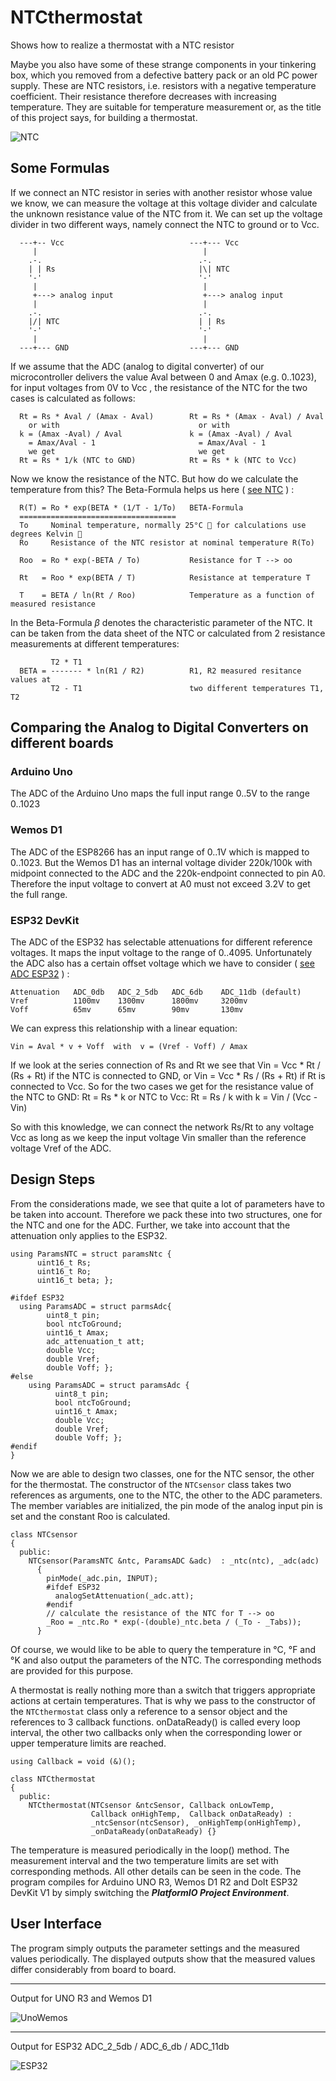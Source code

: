 # NTCthermostat
Shows how to realize a thermostat with a NTC resistor

Maybe you also have some of these strange components in your tinkering box, 
which you removed from a defective battery pack or an old PC power supply. 
These are NTC resistors, i.e. resistors with a negative temperature 
coefficient. Their resistance therefore decreases with increasing temperature. 
They are suitable for temperature measurement or, as the title of this project 
says, for building a thermostat. 

![NTC](images/thermistors.jpg)

## Some Formulas
If we connect an NTC resistor in series with another resistor whose value we 
know, we can measure the voltage at this voltage divider and calculate the 
unknown resistance value of the NTC from it. We can set up the voltage divider 
in two different ways, namely connect the NTC to ground or to Vcc. 
```
  ---+-- Vcc                            ---+--- Vcc
     |                                     |
    .-.                                   .-. 
    | | Rs                                |\| NTC
    '-'                                   '-' 
     |                                     | 
     +---> analog input                    +---> analog input
     |                                     |   
    .-.                                   .-.
    |/| NTC                               | | Rs
    '-'                                   '-'
     |                                     |
  ---+--- GND                           ---+--- GND
```
If we assume that the ADC (analog to digital converter) of our microcontroller delivers the value Aval between 0 and Amax (e.g. 0..1023), for input voltages 
from 0V to Vcc , the resistance of the NTC for the two cases is calculated as 
follows: 
```
  Rt = Rs * Aval / (Amax - Aval)        Rt = Rs * (Amax - Aval) / Aval
    or with                               or with
  k = (Amax -Aval) / Aval               k = (Amax -Aval) / Aval 
    = Amax/Aval - 1                       = Amax/Aval - 1
    we get                                we get
  Rt = Rs * 1/k (NTC to GND)            Rt = Rs * k (NTC to Vcc)
```
Now we know the resistance of the NTC. But how do we calculate the temperature 
from this? The Beta-Formula helps us here ( [see NTC](http://www.resistorguide.com/ntc-thermistor/#Voltage-current_characteristic) ) : 
```
  R(T) = Ro * exp(BETA * (1/T - 1/To)   BETA-Formula
  ===================================  
  To     Nominal temperature, normally 25°C 🚩 for calculations use degrees Kelvin 🚩
  Ro     Resistance of the NTC resistor at nominal temperature R(To)
 
  Roo  = Ro * exp(-BETA / To)           Resistance for T --> oo

  Rt   = Roo * exp(BETA / T)            Resistance at temperature T
  
  T    = BETA / ln(Rt / Roo)            Temperature as a function of measured resistance
```
In the Beta-Formula $\beta$ denotes the characteristic parameter of the NTC. 
It can be taken from the data sheet of the NTC or calculated from 2 resistance 
measurements at different temperatures: 
```
         T2 * T1
  BETA = ------- * ln(R1 / R2)          R1, R2 measured resitance values at 
         T2 - T1                        two different temperatures T1, T2	
```

## Comparing the Analog to Digital Converters on different boards
### Arduino Uno
The ADC of the Arduino Uno maps the full input range 0..5V to the range 0..1023

### Wemos D1
The ADC of the ESP8266 has an input range of 0..1V which is mapped to 0..1023. But the Wemos D1 has an internal voltage divider 220k/100k with midpoint connected to the ADC and the 220k-endpoint connected to pin A0. Therefore the input voltage to convert at A0 must not exceed 3.2V to get the full range.

### ESP32 DevKit
The ADC of the ESP32 has selectable attenuations for different 
reference voltages. It maps the input voltage to the range of 0..4095.
 Unfortunately the ADC also has a certain offset voltage which we have 
 to consider ( [see ADC ESP32](https://people.eecs.berkeley.edu/~boser/courses/49_sp_2019/N_gpio.html) ) :
```
Attenuation   ADC_0db   ADC_2_5db   ADC_6db    ADC_11db (default)
Vref          1100mv    1300mv      1800mv     3200mv
Voff          65mv      65mv        90mv       130mv
```
We can express this relationship with a linear equation:
```
Vin = Aval * v + Voff  with  v = (Vref - Voff) / Amax
```
If we look at the series connection of Rs and Rt we see that Vin = Vcc * Rt / (Rs + Rt) if the NTC is connected to GND, or Vin = Vcc * Rs / (Rs + Rt) if Rt is connected to Vcc. So for the two cases we get for the resistance value of the 
NTC to GND: Rt = Rs * k or
NTC to Vcc: Rt = Rs / k with
k = Vin / (Vcc - Vin)

So with this knowledge, we can connect the network Rs/Rt to any voltage Vcc as long as we keep the input voltage Vin smaller than the reference voltage Vref of the ADC.

## Design Steps
From the considerations made, we see that quite a lot of parameters have to be taken into account. Therefore we pack these into two structures, one for the NTC and one for the ADC. Further, we take into account that the attenuation only applies to the ESP32. 
```
using ParamsNTC = struct paramsNtc { 
      uint16_t Rs; 
      uint16_t Ro; 
      uint16_t beta; };

#ifdef ESP32
  using ParamsADC = struct parmsAdc{ 
        uint8_t pin; 
        bool ntcToGround; 
        uint16_t Amax; 
        adc_attenuation_t att; 
        double Vcc; 
        double Vref; 
        double Voff; };
#else
    using ParamsADC = struct paramsAdc { 
          uint8_t pin; 
          bool ntcToGround; 
          uint16_t Amax; 
          double Vcc; 
          double Vref; 
          double Voff; };
#endif
}
```
Now we are able to design two classes, one for the NTC sensor, the other for the thermostat. The constructor of the `NTCsensor` class takes two references as arguments, one to the NTC, the other to the ADC parameters. The member variables are initialized, the pin mode of the analog input pin is set and the constant Roo is calculated. 
```
class NTCsensor
{
  public:
    NTCsensor(ParamsNTC &ntc, ParamsADC &adc)  : _ntc(ntc), _adc(adc)
      {
        pinMode(_adc.pin, INPUT);
        #ifdef ESP32
          analogSetAttenuation(_adc.att);
        #endif
        // calculate the resistance of the NTC for T --> oo
        _Roo = _ntc.Ro * exp(-(double)_ntc.beta / (_To - _Tabs)); 
      }
```
Of course, we would like to be able to query the temperature in °C, °F and °K and 
also output the parameters of the NTC. The corresponding methods are provided for 
this purpose.

A thermostat is really nothing more than a switch that triggers appropriate actions 
at certain temperatures. That is why we pass to the constructor of the `NTCthermostat` 
class only a reference to a sensor object and the references to 3 callback functions.
onDataReady() is called every loop interval, the other two callbacks only when the 
corresponding lower or upper temperature limits are reached. 
```
using Callback = void (&)();

class NTCthermostat
{
  public:
    NTCthermostat(NTCsensor &ntcSensor, Callback onLowTemp, 
                  Callback onHighTemp,  Callback onDataReady) : 
                  _ntcSensor(ntcSensor), _onHighTemp(onHighTemp),
                  _onDataReady(onDataReady) {}
```
The temperature is measured periodically in the loop() method. The measurement 
interval and the two temperature limits are set with corresponding methods. All 
other details can be seen in the code. The program compiles for Arduino UNO R3, 
Wemos D1 R2 and DoIt ESP32 DevKit V1 by simply switching the ***PlatformIO Project Environment***.

## User Interface
The program simply outputs the parameter settings and the measured 
values periodically. The displayed outputs show that the measured 
values differ considerably from board to board.

---
Output for UNO R3 and Wemos D1

![UnoWemos](images/Values_UnoWemos.jpg)

---

Output for ESP32 ADC_2_5db / ADC_6_db / ADC_11db

![ESP32](images/Values_ESP32.jpg)
